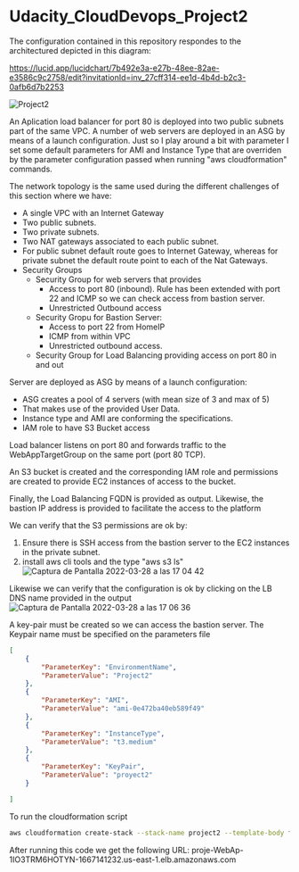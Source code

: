 # Udacity_CloudDevops_Project2
The configuration contained in this repository respondes to the architectured depicted in this diagram:

https://lucid.app/lucidchart/7b492e3a-e27b-48ee-82ae-e3586c9c2758/edit?invitationId=inv_27cff314-ee1d-4b4d-b2c3-0afb6d7b2253

![Project2](https://user-images.githubusercontent.com/23102562/160429619-2d33e2a9-6a08-43f1-87fe-0a6a0386f478.jpeg)


An Aplication load balancer for port 80 is deployed into two public subnets part of the same VPC. A number of web servers are deployed in an ASG by means of a launch configuration.
Just so I play around a bit with parameter I set some default parameters for AMI and Instance Type that are overriden by the parameter configuration passed when running "aws cloudformation" commands.

The network topology is the same used during the different challenges of this section where we have:
* A single VPC with an Internet Gateway
* Two public subnets.
* Two private subnets.
* Two NAT gateways associated to each public subnet.
* For public subnet default route goes to Internet Gateway, whereas for private subnet the default route point to each of the Nat Gateways.
* Security Groups
  - Security Group for web servers that provides
    - Access to port 80 (inbound). Rule has been extended with port 22 and ICMP so we can check access from bastion server.
    - Unrestricted Outbound access
  - Security Gropu for Bastion Server:
    - Access to port 22 from HomeIP
    - ICMP from within VPC
    - Unrestricted outbound access.
  - Security Group for Load Balancing providing access on port 80 in and out

Server are deployed as ASG by means of a launch configuration:
  * ASG creates a pool of 4 servers (with mean size of 3 and max of 5)
  * That makes use of the provided User Data. 
  * Instance type and AMI are conforming the specifications.
  * IAM role to have S3 Bucket access

Load balancer listens on port 80 and forwards traffic to the WebAppTargetGroup on the same port (port 80 TCP).

An S3 bucket is created and the corresponding IAM role and permissions are created to provide EC2 instances of access to the bucket.

Finally, the Load Balancing FQDN is provided as output. Likewise, the bastion IP address is provided to facilitate the access to the platform

We can verify that the S3 permissions are ok by:
1. Ensure there is SSH access from the bastion server to the EC2 instances in the private subnet.
2. install aws cli tools and the type "aws s3 ls"
![Captura de Pantalla 2022-03-28 a las 17 04 42](https://user-images.githubusercontent.com/23102562/160428250-2b3b4cd6-64f2-484e-a375-8a7bdc58985e.png)

Likewise we can verify that the configuration is ok by clicking on the LB DNS name provided in the output
![Captura de Pantalla 2022-03-28 a las 17 06 36](https://user-images.githubusercontent.com/23102562/160428801-8e9f6ea9-b3e2-4f79-a83e-5c23718190ca.png)


A key-pair must be created so we can access the bastion server. The Keypair name must be specified on the parameters file

````json
[
	{
		"ParameterKey": "EnvironmentName",
		"ParameterValue": "Project2"
	},
    {
		"ParameterKey": "AMI",
		"ParameterValue": "ami-0e472ba40eb589f49"
	},
    {
		"ParameterKey": "InstanceType",
		"ParameterValue": "t3.medium"
	},
	{
		"ParameterKey": "KeyPair",
		"ParameterValue": "proyect2"
	}

]
````


To run the cloudformation script
```bash
aws cloudformation create-stack --stack-name project2 --template-body file://project2.yml --parameters file://project2.json --capabilities "CAPABILITY_IAM" "CAPABILITY_NAMED_IAM"
````
After running this code we get the following URL: proje-WebAp-1IO3TRM6HOTYN-1667141232.us-east-1.elb.amazonaws.com




